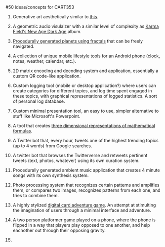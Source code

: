 #50 ideas/concepts for CART353

1. Generative art aesthetically similar to [this](https://www.flickr.com/photos/solaas/albums/72157613484932009).

2. A geometric audio visulaizer with a similar level of complexity as [Karma Field's New Age Dark Age](https://www.youtube.com/watch?v=Q64xPR6Y5ZI) album.

3. [Procedurally generated planets using fractals](http://wiki.xxiivv.com/serventines) that can be freely navigated.

4. A collection of unique mobile lifestyle tools for an Android phone (clock, notes, weather, calendar, etc.).

5. 2D matrix encoding and decoding system and application, essentially a custom QR code-like application.

6. Custom logging tool (mobile or desktop application?) where users can create categories for different topics, and log time spent engaged in these topics, with graphical representations of logged statistics. A sort of personal log database.

7. Custom minimal presentation tool, an easy to use, simpler alternative to stuff like Microsoft's Powerpoint.

8. A tool that creates [three dimensional representations of mathematical formulas](https://www.behance.net/gallery/7618879/MathRules-Strange-Attractors).

9. A Twitter bot that, every hour, tweets one of the highest trending topics (up to 4 words) from Google searches.

10. A twitter bot that browses the Twitterverse and retweets pertinent tweets (text, photos, whatever) using its own curation system.

11. Procedurally generated ambient music application that creates 4 minute songs with its own synthesis system.

12. Photo processing system that recognizes certain patterns and amplifies them, or compares two images, recognizes patterns from each one, and tries to combine them.

13. A highly stylized [digital card adventure game](https://www.youtube.com/watch?v=GNoZrr56GqA). An attempt at stimulting the imagination of users through a minimal interface and adventure.

14. A two person platformer game played on a phone, where the phone is flipped in a way that players play opposed to one another, and help eachother out through their opposing gravity.

15. 